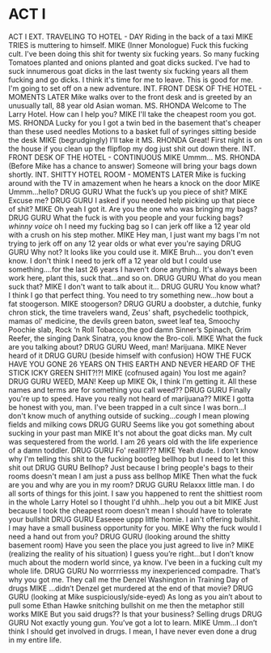 # ACT I

ACT I
EXT. TRAVELING TO HOTEL - DAY
Riding in the back of a taxi MIKE TRIES is muttering to himself.
MIKE
(Inner Monologue)
Fuck this fucking cult. I've been doing this shit for twenty six fucking years. So many fucking Tomatoes planted and onions planted and goat dicks sucked. I've had to suck innumerous goat dicks in the last twenty six fucking years all them fucking and go dicks. I think it's time for me to leave. This is good for me. I'm going to set off on a new adventure.
INT. FRONT DESK OF THE HOTEL - MOMENTS LATER
Mike walks over to the front desk and is greeted by an unusually tall, 88 year old Asian woman.
MS. RHONDA
Welcome to The Larry Hotel. How can I help you?
MIKE
I'll take the cheapest room you got.
MS. RHONDA
Lucky for you I got a twin bed in the basement that's cheaper than these used needles
Motions to a basket full of syringes sitting beside the desk
MIKE
(begrudgingly)
I'll take it
MS. RHONDA
Great! First night is on the house if you clean up the flipflop my dog just shit out down there.
INT. FRONT DESK OF THE HOTEL - CONTINUOUS
MIKE
Ummm...
MS. RHONDA
(Before Mike has a chance to answer)
Someone will bring your bags down shortly.
INT. SHITTY HOTEL ROOM - MOMENTS LATER
Mike is fucking around with the TV in amazement when he hears a knock on the door
MIKE
Ummm...hello?
DRUG GURU
What the fuck’s up you piece of shit?
MIKE
Excuse me?
DRUG GURU
I asked if you needed help picking up that piece of shit?
MIKE
Oh yeah I got it. Are you the one who was bringing my bags?
DRUG GURU
What the fuck is with you people and your fucking bags? *whinny voice* oh I need my fucking bag so I can jerk off like a 12 year old with a crush on his step mother.
MIKE
Hey man, I just want my bags I'm not trying to jerk off on any 12 year olds or what ever you're saying
DRUG GURU
Why not? It looks like you could use it.
MIKE
Bruh... you don't even know. I don't think I need to jerk off a 12 year old but I could use something....for the last 26 years I haven't done anything. It's always been work here, plant this, suck that...and so on.
DRUG GURU
What do you mean suck that?
MIKE
I don't want to talk about it...
DRUG GURU
You know what? I think I go that perfect thing. You need to try something new...how bout a fat stoogerson.
MIKE
stoogerson?
DRUG GURU
a doobster, a dutchie, funky chron stick, the time travelers wand, Zeus' shaft, psychedelic toothpick, mamas ol' medicine, the devils green baton, sweet leaf tea, Smoochy Poochie slab, Rock ‘n Roll Tobacco,the god damn Sinner’s Spinach, Grim Reefer, the singing Dank Sinatra, you know the Bro-coli.
MIKE
What the fuck are you talking about?
DRUG GURU
Weed, man! Marijuana.
MIKE
Never heard of it
DRUG GURU
(beside himself with confusion)
HOW THE FUCK HAVE YOU GONE 26 YEARS ON THIS EARTH AND NEVER HEARD OF THE STICK ICKY GREEN SHIT?!?!
MIKE
(cofnused again)
You lost me again?
DRUG GURU
WEED, MAN! Keep up
MIKE
Ok, I think I'm getting it. All these names and terms are for something you call weed??
DRUG GURU
Finally you're up to speed. Have you really not heard of marijuana??
MIKE
I gotta be honest with you, man. I've been trapped in a cult since I was born...I don't know much of anything outside of sucking...*cough* I mean plowing fields and milking cows
DRUG GURU
Seems like you got something about sucking in your past man
MIKE
It's not about the goat dicks man. My cult was sequestered from the world. I am 26 years old with the life experience of a damn toddler.
DRUG GURU
Fo' reallll???
MIKE
Yeah dude. I don't know why I'm telling this shit to the fucking bootleg bellhop but I need to let this shit out
DRUG GURU
Bellhop? Just because I bring people's bags to their rooms doesn't mean I am just a puss ass bellhop
MIKE
Then what the fuck are you and why are you in my room?
DRUG GURU
Relaxxx little man. I do all sorts of things for this joint. I saw you happened to rent the shittiest room in the whole Larry Hotel so I thought I'd uhhh...help you out a bit
MIKE
Just because I took the cheapest room doesn't mean I should have to tolerate your bullshit
DRUG GURU
Easeeee uppp little homie. I ain't offering bullshit. I may have a small business opportunity for you.
MIKE
Why the fuck would I need a hand out from you?
DRUG GURU
(looking around the shitty basement room)
Have you seen the place you just agreed to live in?
MIKE
(realizing the reality of his situation)
I guess you’re right...but I don’t know much about the modern world since, ya know. I’ve been in a fucking cult my whole life.
DRUG GURU
No worrrriesss my inexperienced compadre. That’s why you got me. They call me the Denzel Washington in Training Day of drugs
MIKE
...didn’t Denzel get murdered at the end of that movie?
DRUG GURU
(looking at Mike suspiciously/side-eyed)
As long as you ain’t about to pull some Ethan Hawke snitching bullshit on me then the metaphor still works
MIKE
But you said drugs?? Is that your business? Selling drugs
DRUG GURU
Not exactly young gun. You’ve got a lot to learn.
MIKE
Umm...I don’t think I should get involved in drugs. I mean, I have never even done a drug in my entire life.
